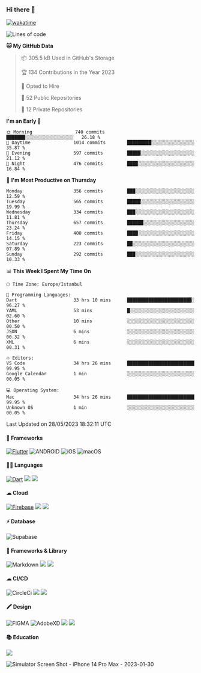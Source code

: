 ### Hi there 👋

[![wakatime](https://wakatime.com/badge/user/35d9e342-a492-47fe-97ca-8b6bc19cedb2.svg)](https://wakatime.com/@35d9e342-a492-47fe-97ca-8b6bc19cedb2)

<!--
**ska2519/ska2519** is a ✨ _special_ ✨ repository because its `README.md` (this file) appears on your GitHub profile.

Here are some ideas to get you started:

- 🔭 I’m currently working on ...
- 🌱 I’m currently learning ...
- 👯 I’m looking to collaborate on ...
- 🤔 I’m looking for help with ...
- 💬 Ask me about ...
- 📫 How to reach me: ...
- 😄 Pronouns: ...
- ⚡ Fun fact: ...
-->

<!--START_SECTION:waka-->
![Lines of code](https://img.shields.io/badge/From%20Hello%20World%20I%27ve%20Written-3.7%20million%20lines%20of%20code-blue)

**🐱 My GitHub Data** 

> 📦 305.5 kB Used in GitHub's Storage 
 > 
> 🏆 134 Contributions in the Year 2023
 > 
> 💼 Opted to Hire
 > 
> 📜 52 Public Repositories 
 > 
> 🔑 12 Private Repositories 
 > 
**I'm an Early 🐤** 

```text
🌞 Morning                740 commits         ███████░░░░░░░░░░░░░░░░░░   26.18 % 
🌆 Daytime                1014 commits        █████████░░░░░░░░░░░░░░░░   35.87 % 
🌃 Evening                597 commits         █████░░░░░░░░░░░░░░░░░░░░   21.12 % 
🌙 Night                  476 commits         ████░░░░░░░░░░░░░░░░░░░░░   16.84 % 
```
📅 **I'm Most Productive on Thursday** 

```text
Monday                   356 commits         ███░░░░░░░░░░░░░░░░░░░░░░   12.59 % 
Tuesday                  565 commits         █████░░░░░░░░░░░░░░░░░░░░   19.99 % 
Wednesday                334 commits         ███░░░░░░░░░░░░░░░░░░░░░░   11.81 % 
Thursday                 657 commits         ██████░░░░░░░░░░░░░░░░░░░   23.24 % 
Friday                   400 commits         ████░░░░░░░░░░░░░░░░░░░░░   14.15 % 
Saturday                 223 commits         ██░░░░░░░░░░░░░░░░░░░░░░░   07.89 % 
Sunday                   292 commits         ███░░░░░░░░░░░░░░░░░░░░░░   10.33 % 
```


📊 **This Week I Spent My Time On** 

```text
🕑︎ Time Zone: Europe/Istanbul

💬 Programming Languages: 
Dart                     33 hrs 10 mins      ████████████████████████░   96.27 % 
YAML                     53 mins             █░░░░░░░░░░░░░░░░░░░░░░░░   02.60 % 
Other                    10 mins             ░░░░░░░░░░░░░░░░░░░░░░░░░   00.50 % 
JSON                     6 mins              ░░░░░░░░░░░░░░░░░░░░░░░░░   00.32 % 
XML                      6 mins              ░░░░░░░░░░░░░░░░░░░░░░░░░   00.31 % 

🔥 Editors: 
VS Code                  34 hrs 26 mins      █████████████████████████   99.95 % 
Google Calendar          1 min               ░░░░░░░░░░░░░░░░░░░░░░░░░   00.05 % 

💻 Operating System: 
Mac                      34 hrs 26 mins      █████████████████████████   99.95 % 
Unknown OS               1 min               ░░░░░░░░░░░░░░░░░░░░░░░░░   00.05 % 
```


 Last Updated on 28/05/2023 18:32:11 UTC
<!--END_SECTION:waka-->

#### 📱 Frameworks
[![Flutter](https://img.shields.io/badge/Flutter-02569B?style=for-the-badge&logo=flutter&logoColor=white)](https://flutter.dev)
![ANDROID](https://img.shields.io/badge/Android-3DDC84?style=for-the-badge&logo=android&logoColor=white)
![iOS](https://img.shields.io/badge/iOS-000000?style=for-the-badge&logo=ios&logoColor=white)
![macOS](https://img.shields.io/badge/mac%20os-000000?style=for-the-badge&logo=apple&logoColor=white)


#### 👩‍💻 Languages
[![Dart](https://img.shields.io/badge/Dart-0175C2?style=for-the-badge&logo=dart&logoColor=white)](https://dart.dev)
<img src="https://img.shields.io/badge/TypeScript-007ACC?style=for-the-badge&logo=typescript&logoColor=white">
<img src="https://img.shields.io/badge/json-5E5C5C?style=for-the-badge&logo=json&logoColor=white">


#### ☁ Cloud
[![Firebase](https://img.shields.io/badge/firebase-ffca28?style=for-the-badge&logo=firebase&logoColor=black)](https://firebase.google.com)
<img src="https://img.shields.io/badge/Amazon_AWS-FF9900?style=for-the-badge&logo=amazonaws&logoColor=white">
<img src="https://img.shields.io/badge/Google_Cloud-4285F4?style=for-the-badge&logo=google-cloud&logoColor=white">


#### ⚡ Database
![Supabase](https://img.shields.io/badge/Supabase-181818?style=for-the-badge&logo=supabase&logoColor=white)


#### 🚀 Frameworks & Library
![Markdown](https://img.shields.io/badge/Markdown-000000?style=for-the-badge&logo=markdown&logoColor=white)
<img src ="https://img.shields.io/badge/npm-CB3837?style=for-the-badge&logo=npm&logoColor=white">
<img src="https://img.shields.io/badge/Postman-FF6C37?style=for-the-badge&logo=Postman&logoColor=white">


#### ☁ CI/CD
![CircleCi](https://img.shields.io/badge/circleci-343434?style=for-the-badge&logo=circleci&logoColor=white)
<img src="https://img.shields.io/badge/Codemagic-F45E3F?style=for-the-badge&logo=Codemagic&logoColor=white">
<img src="https://img.shields.io/badge/GitHub_Actions-2088FF?style=for-the-badge&logo=github-actions&logoColor=white">


#### 🖍 Design
![FIGMA](https://img.shields.io/badge/Figma-F24E1E?style=for-the-badge&logo=figma&logoColor=white)
![AdobeXD](https://img.shields.io/badge/Adobe%20XD-470137?style=for-the-badge&logo=Adobe%20XD&logoColor=#FF61F6")
<img src="https://img.shields.io/badge/Behance-0054F7?style=for-the-badge&logo=behance&logoColor=white">
<img src="https://img.shields.io/badge/Dribbble-EA4C89?style=for-the-badge&logo=dribbble&logoColor=white">

#### 📚 Education
<img src="https://img.shields.io/badge/Udemy-EC5252?style=for-the-badge&logo=Udemy&logoColor=white">

![Simulator Screen Shot - iPhone 14 Pro Max - 2023-01-30](https://user-images.githubusercontent.com/15642712/215603908-39fef2dd-56d4-40bd-bafc-e333261e043c.png)

